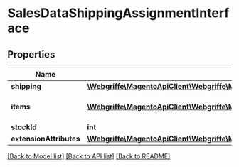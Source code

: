 # SalesDataShippingAssignmentInterface

## Properties
Name | Type | Description | Notes
------------ | ------------- | ------------- | -------------
**shipping** | [**\Webgriffe\MagentoApiClient\Webgriffe\MagentoApiClient\Model\SalesDataShippingInterface**](SalesDataShippingInterface.md) |  | 
**items** | [**\Webgriffe\MagentoApiClient\Webgriffe\MagentoApiClient\Model\SalesDataOrderItemInterface[]**](SalesDataOrderItemInterface.md) | Order items of shipping assignment | 
**stockId** | **int** | Stock id | [optional] 
**extensionAttributes** | [**\Webgriffe\MagentoApiClient\Webgriffe\MagentoApiClient\Model\SalesDataShippingAssignmentExtensionInterface**](SalesDataShippingAssignmentExtensionInterface.md) |  | [optional] 

[[Back to Model list]](../README.md#documentation-for-models) [[Back to API list]](../README.md#documentation-for-api-endpoints) [[Back to README]](../README.md)


